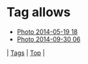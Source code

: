 <!--
title: Tag allows
date: 2020-06-28T15:26:59.549Z
tags:
-->
# Tag allows

 * [Photo 2014-05-19 18](86227809643.md)
 * [Photo 2014-09-30 06](98791711784.md)

| [Tags](tags.md) | [Top](index.md) |
